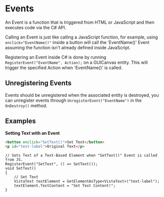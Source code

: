 # Events
An Event is a function that is triggered from HTML or JavaScript and then executes code via the C# API.

Calling an Event is just like calling a JavaScript function, for example, using `onclick="EventName()"` inside a button will call the 'EventName()' Event assuming the function isn't already defined inside JavaScript.

Registering an Event inside C# is done by running `RegisterEvent("EventName", Action);` on a GUICanvas entity. This will trigger the specified Action when 'EventName()' is called.

## Unregistering Events
Events should be unregistered when the associated entity is destroyed, you can unregister events through `UnregisterEvent("EventName")` in the `OnDestroy()` method.

## Examples

**Setting Text with an Event**
```HTML
<button onclick="SetText()">Set Text</button>
<p id="text-label">Original Text</p>
```

```CSharp
// Sets Text of a Text-Based Element when "SetText()" Event is called from JS.
RegisterEvent("SetText", () => SetText());
void SetText()
{
    // Set Text
    VistaText textElement = GetElementAsType<VistaText>("text-label");
    textElement.TextContent = "Set Text Content!";
}
```